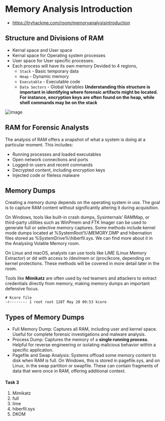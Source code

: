 # Memory Analysis Introduction
- https://tryhackme.com/room/memoryanalysisintroduction

## Structure and Divisions of RAM
- Kernal space and User space
- Kernal space for Operating system processes
- User space for User specific processes.
- Each process will have its own memory Devided to 4 regions,
    - `Stack` - Basic temporary data
    - `Heap` - Dynamic memory
    - `Executable` - Executable code
    - `Data Sectors` - Global Variables
**Understanding this structure is important in identifying where forensic artifacts might be located. For instance, encryption keys are often found on the heap, while shell commands may be on the stack**

![image](https://github.com/user-attachments/assets/ac33f3ef-7e78-4366-bb53-ce9ce5cdeb53)

## RAM for Forensic Analysts
The analysis of RAM offers a snapshot of what a system is doing at a particular moment. This includes:

- Running processes and loaded executables
- Open network connections and ports
- Logged-in users and recent commands
- Decrypted content, including encryption keys
- Injected code or fileless malware

## Memory Dumps
Creating a memory dump depends on the operating system in use. The goal is to capture RAM content without significantly altering it during acquisition.

On Windows, tools like built-in crash dumps, Sysinternals’ RAMMap, or third-party utilities such as WinPmem and FTK Imager can be used to generate full or selective memory captures. Some methods include kernel mode dumps located at %SystemRoot%\MEMORY.DMP and hibernation files stored as %SystemDrive%\hiberfil.sys. We can find more about it in the Analysing Volatile Memory room.

On Linux and macOS, analysts can use tools like LiME (Linux Memory Extractor) or dd with access to /dev/mem or /proc/kcore, depending on kernel protections. These methods will be covered in more detail later in the room.

Tools like **Mimikatz** are often used by red teamers and attackers to extract credentials directly from memory, making memory dumps an important defensive focus.

```
# Kcore file
-r-------- 1 root root 128T May 20 09:53 kcore
```

## Types of Memory Dumps
- Full Memory Dump: Captures all RAM, including user and kernel space. Useful for complete forensic investigations and malware analysis.
- Process Dump: Captures the memory of a **single running process**. Helpful for reverse engineering or isolating malicious behavior within a specific application.
- Pagefile and Swap Analysis: Systems offload some memory content to disk when RAM is full. On Windows, this is stored in pagefile.sys, and on Linux, in the swap partition or swapfile. These can contain fragments of data that were once in RAM, offering additional context.

#### Task 3
1. Mimikatz
2. full
3. lime
4. hiberfil.sys
5. DKOM
